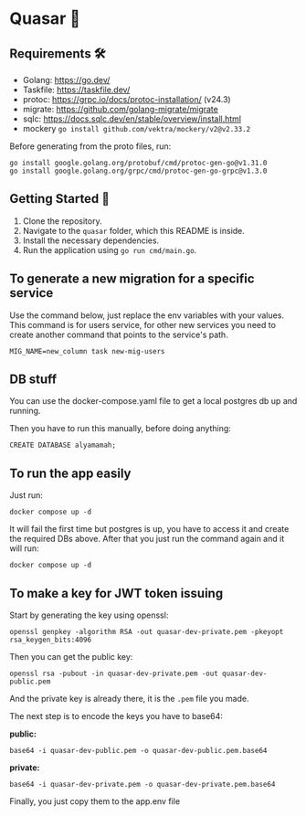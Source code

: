 # Quasar 🌌

## Requirements 🛠

- Golang: https://go.dev/
- Taskfile: https://taskfile.dev/
- protoc: https://grpc.io/docs/protoc-installation/ (v24.3)
- migrate: https://github.com/golang-migrate/migrate
- sqlc: https://docs.sqlc.dev/en/stable/overview/install.html
- mockery `go install github.com/vektra/mockery/v2@v2.33.2`

Before generating from the proto files, run:

```
go install google.golang.org/protobuf/cmd/protoc-gen-go@v1.31.0
go install google.golang.org/grpc/cmd/protoc-gen-go-grpc@v1.3.0
```

## Getting Started 🚀

1. Clone the repository.
2. Navigate to the `quasar` folder, which this README is inside.
3. Install the necessary dependencies.
4. Run the application using `go run cmd/main.go`.

## To generate a new migration for a specific service

Use the command below, just replace the env variables with your values.
This command is for users service, for other new services you need to create another command that points to the service's path.

```
MIG_NAME=new_column task new-mig-users
```

## DB stuff

You can use the docker-compose.yaml file to get a local postgres db up and running.

Then you have to run this manually, before doing anything:

```
CREATE DATABASE alyamamah;
```

## To run the app easily

Just run:

```
docker compose up -d
```

It will fail the first time but postgres is up, you have to access it and create the required DBs above. After that you just run the command again and it will run:

```
docker compose up -d
```

## To make a key for JWT token issuing

Start by generating the key using openssl:

```
openssl genpkey -algorithm RSA -out quasar-dev-private.pem -pkeyopt rsa_keygen_bits:4096
```

Then you can get the public key:

```
openssl rsa -pubout -in quasar-dev-private.pem -out quasar-dev-public.pem
```

And the private key is already there, it is the `.pem` file you made.

The next step is to encode the keys you have to base64:

**public:**

```
base64 -i quasar-dev-public.pem -o quasar-dev-public.pem.base64
```

**private:**

```
base64 -i quasar-dev-private.pem -o quasar-dev-private.pem.base64
```

Finally, you just copy them to the app.env file
